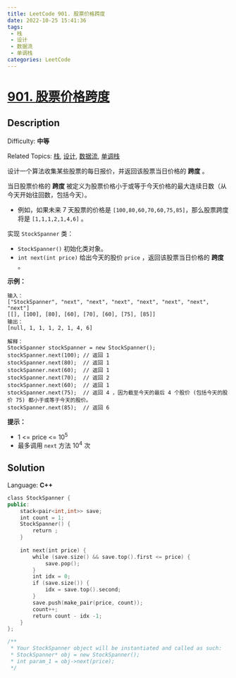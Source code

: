 ```yaml
---
title: LeetCode 901. 股票价格跨度
date: 2022-10-25 15:41:36
tags:
 - 栈
 - 设计
 - 数据流
 - 单调栈
categories: LeetCode
---
```


# [901\. 股票价格跨度](https://leetcode.cn/problems/online-stock-span/)

## Description

Difficulty: **中等**  

Related Topics: [栈](https://leetcode.cn/tag/stack/), [设计](https://leetcode.cn/tag/design/), [数据流](https://leetcode.cn/tag/data-stream/), [单调栈](https://leetcode.cn/tag/monotonic-stack/)


设计一个算法收集某些股票的每日报价，并返回该股票当日价格的 **跨度** 。

当日股票价格的 **跨度** 被定义为股票价格小于或等于今天价格的最大连续日数（从今天开始往回数，包括今天）。

*   例如，如果未来 7 天股票的价格是 `[100,80,60,70,60,75,85]`，那么股票跨度将是 `[1,1,1,2,1,4,6]` 。

实现 `StockSpanner` 类：

*   `StockSpanner()` 初始化类对象。
*   `int next(int price)` 给出今天的股价 `price` ，返回该股票当日价格的 **跨度** 。

**示例：**

```
输入：
["StockSpanner", "next", "next", "next", "next", "next", "next", "next"]
[[], [100], [80], [60], [70], [60], [75], [85]]
输出：
[null, 1, 1, 1, 2, 1, 4, 6]

解释：
StockSpanner stockSpanner = new StockSpanner();
stockSpanner.next(100); // 返回 1
stockSpanner.next(80);  // 返回 1
stockSpanner.next(60);  // 返回 1
stockSpanner.next(70);  // 返回 2
stockSpanner.next(60);  // 返回 1
stockSpanner.next(75);  // 返回 4 ，因为截至今天的最后 4 个股价 (包括今天的股价 75) 都小于或等于今天的股价。
stockSpanner.next(85);  // 返回 6
```

**提示：**

*   1 <= price <= 10<sup>5</sup>
*   最多调用 `next` 方法 10<sup>4</sup> 次


## Solution

Language: **C++**

```c++
class StockSpanner {
public:
    stack<pair<int,int>> save;
    int count = 1;
    StockSpanner() {
        return ;
    }
    
    int next(int price) {
        while (save.size() && save.top().first <= price) {
            save.pop();
        }
        int idx = 0;
        if (save.size()) {
            idx = save.top().second;
        }
        save.push(make_pair(price, count));
        count++;        
        return count - idx -1;
    }
};

/**
 * Your StockSpanner object will be instantiated and called as such:
 * StockSpanner* obj = new StockSpanner();
 * int param_1 = obj->next(price);
 */
```
